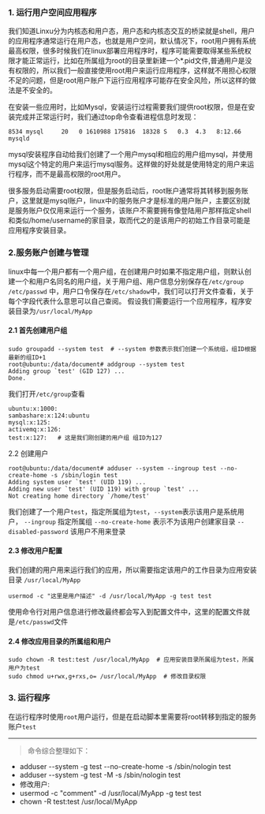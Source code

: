 ### 1\. 运行用户空间应用程序[](#)

我们知道Linxu分为内核态和用户态，用户态和内核态交互的桥梁就是shell，用户的应用程序通常运行在用户态，也就是用户空间，默认情况下，root用户拥有系统最高权限，很多时候我们在linux部署应用程序时，程序可能需要取得某些系统权限才能正常运行，比如在所属组为root的目录里新建一个\*.pid文件,普通用户是没有权限的，所以我们一般直接使用root用户来运行应用程序，这样就不用担心权限不足的问题，但是root用户账户下运行应用程序可能存在安全风险，所以这样的做法是不安全的。

在安装一些应用时，比如Mysql，安装运行过程需要我们提供root权限，但是在安装完成并正常运行时，我们通过top命令查看进程信息时发现：

    8534 mysql     20   0 1610988 175816  18328 S   0.3  4.3   8:12.66 mysqld


mysql安装程序自动给我们创建了一个用户mysql和相应的用户组mysql，并使用mysql这个特定的用户来运行mysql服务。这样做的好处就是使用特定的用户来运行程序，而不是最高权限的root用户。

很多服务启动需要root权限，但是服务启动后，root账户通常将其转移到服务账户，这里就是mysql账户，linux中的服务账户才是标准的用户账户，主要区别就是服务账户仅仅用来运行一个服务，该账户不需要拥有像登陆用户那样指定shell和类似/home/username的家目录，取而代之的是该用户的初始工作目录可能是应用程序安装目录。

### 2.服务账户创建与管理[](#)

linux中每一个用户都有一个用户组，在创建用户时如果不指定用户组，则默认创建一个和用户名同名的用户组，关于用户组、用户信息分别保存在`/etc/group /etc/passwd` 中，用户口令保存在`/etc/shadow`中，我们可以打开文件查看，关于每个字段代表什么意思可以自己查阅。 假设我们需要运行一个应用程序，程序安装目录为`/usr/local/MyApp`

#### 2.1 首先创建用户组[](#)

    sudo groupadd --system test  # --system 参数表示我们创建一个系统组，组ID根据最新的组ID+1
    root@ubuntu:/data/document# addgroup --system test
    Adding group `test' (GID 127) ...
    Done.


我们打开`/etc/group`查看

    ubuntu:x:1000:
    sambashare:x:124:ubuntu
    mysql:x:125:
    activemq:x:126:
    test:x:127:   # 这是我们刚创建的用户组 组ID为127


2.2 创建用户

    root@ubuntu:/data/document# adduser --system --ingroup test --no-create-home -s /sbin/login test
    Adding system user `test' (UID 119) ...
    Adding new user `test' (UID 119) with group `test' ...
    Not creating home directory `/home/test'


  我们创建了一个用户`test`，指定所属组为`test`，`--system`表示该用户是系统用户， `--ingroup` 指定所属组 `--no-create-home` 表示不为该用户创建家目录 `--disabled-password` 该用户不用来登录

#### 2.3 修改用户配置[](#)

我们创建的用户用来运行我们的应用，所以需要指定该用户的工作目录为应用安装目录 `/usr/local/MyApp`

    usermod -c "这里是用户描述" -d /usr/local/MyApp -g test test


使用命令行对用户信息进行修改最终都会写入到配置文件中，这里的配置文件就是`/etc/passwd`文件

#### 2.4 修改应用目录的所属组和用户[](#)

    sudo chown -R test:test /usr/local/MyApp  # 应用安装目录所属组为test，所属用户为test
    sudo chmod u+rwx,g+rxs,o= /usr/local/MyApp  # 修改目录权限


### 3\. 运行程序[](#)

在运行程序时使用`root`用户运行，但是在启动脚本里需要将root转移到指定的服务账户`test`

* * *


>命令综合整理如下：
- adduser --system -g test --no-create-home -s /sbin/nologin test
- adduser --system -g test -M -s /sbin/nologin test
- 修改用户:
- usermod -c "comment" -d /usr/local/MyApp -g test test
- chown -R test:test /usr/local/MyApp